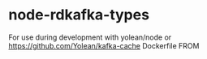 # node-rdkafka-types
For use during development with yolean/node or https://github.com/Yolean/kafka-cache Dockerfile FROM
